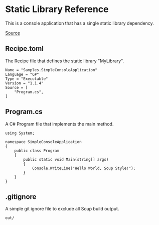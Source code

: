 # Static Library Reference
This is a console application that has a single static library dependency.

[Source](https://github.com/SoupBuild/Soup/tree/main/Samples/CSharp/SimpleConsoleApplication)

## Recipe.toml
The Recipe file that defines the static library "MyLibrary".
```
Name = "Samples.SimpleConsoleApplication"
Language = "C#"
Type = "Executable"
Version = "1.1.4"
Source = [
    "Program.cs",
]
```

## Program.cs
A C# Program file that implements the main method.
```
using System;

namespace SimpleConsoleApplication
{
    public class Program
    {
        public static void Main(string[] args)
        {
            Console.WriteLine("Hello World, Soup Style!");
        }
    }
}
```

## .gitignore
A simple git ignore file to exclude all Soup build output.
```
out/
```
